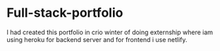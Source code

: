 # Full-stack-portfolio
I had created this portfolio in crio winter of doing externship where iam using heroku for backend server and for frontend i use netlify.
